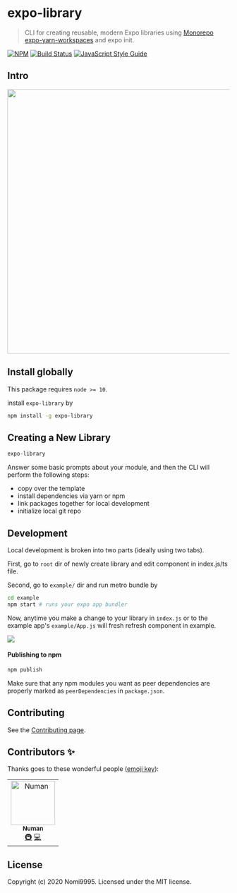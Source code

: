 # expo-library

> CLI for creating reusable, modern Expo libraries using [Monorepo expo-yarn-workspaces](https://github.com/expo/expo/tree/master/packages/expo-yarn-workspaces) and expo init.

[![NPM](https://img.shields.io/npm/v/expo-library.svg)](https://www.npmjs.com/package/expo-library) [![Build Status](https://travis-ci.com/transitive-bullshit/expo-library.svg?branch=master)](https://travis-ci.com/transitive-bullshit/expo-library) [![JavaScript Style Guide](https://img.shields.io/badge/code_style-standard-brightgreen.svg)](https://standardjs.com)


## Intro

<p align="center">
  <img width="600" src="https://raw.githubusercontent.com/nomi9995/expo-library/master/media/demo.gif">
</p>

## Install globally

This package requires `node >= 10`.

install `expo-library` by

```bash
npm install -g expo-library
```

## Creating a New Library

```bash
expo-library
```

Answer some basic prompts about your module, and then the CLI will perform the following steps:

- copy over the template
- install dependencies via yarn or npm
- link packages together for local development
- initialize local git repo


## Development

Local development is broken into two parts (ideally using two tabs).

First, go to `root` dir of newly create library and edit component in index.js/ts file.

Second, go to `example/` dir and run metro bundle by

```bash
cd example
npm start # runs your expo app bundler
```

Now, anytime you make a change to your library in `index.js` or to the example app's `example/App.js` will fresh refresh component in example.

![](https://media.giphy.com/media/14udF3WUwwGMaA/giphy.gif)

#### Publishing to npm

```bash
npm publish
```

Make sure that any npm modules you want as peer dependencies are properly marked as `peerDependencies` in `package.json`.

## Contributing

See the [Contributing page](CONTRIBUTING.md).

## Contributors ✨

Thanks goes to these wonderful people ([emoji key](https://allcontributors.org/docs/en/emoji-key)):

<!-- ALL-CONTRIBUTORS-LIST:START - Do not remove or modify this section -->
<!-- prettier-ignore -->
<table>
  <tr>
    <td align="center"><a href="https://github.com/nomi9995"><img src="https://avatars3.githubusercontent.com/u/36044436?s=460&u=c7471cd9ccec793c7a0fccc7db475a577ff7969d&v=4" width="100px;" alt="Numan"/><br /><sub><b>Numan</b></sub></a><br /><a href="#infra-Numan" title="Infrastructure (Hosting, Build-Tools, etc)">🚇</a> <a href="https://github.com/nomi9995/expo-library/commits?author=nomi9995" title="Code">💻</a></td>
  </tr>
</table>

<!-- ALL-CONTRIBUTORS-LIST:END -->

## License

Copyright (c) 2020 Nomi9995. Licensed under the MIT license.

